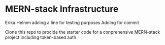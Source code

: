 # MERN-stack Infrastructure

Erika Helmm adding a line for testing purposes
Adding for commit

Clone this repo to procide the starter code for a conprehensive MERN-stack project including token-based auth